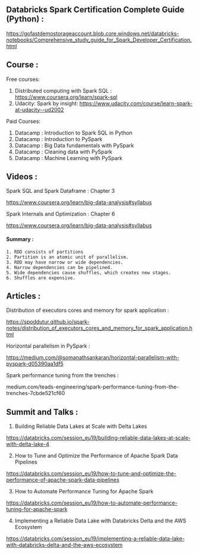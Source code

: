 ## Databricks Spark Certification Complete Guide (Python) :

https://gofastdemostorageaccount.blob.core.windows.net/databricks-notebooks/Comprehensive_study_guide_for_Spark_Developer_Certification.html

## Course :

Free courses:

1. Distributed computing with Spark SQL : https://www.coursera.org/learn/spark-sql
2. Udacity: Spark by insight: https://www.udacity.com/course/learn-spark-at-udacity--ud2002

Paid Courses:

1. Datacamp : Introduction to Spark SQL in Python
2. Datacamp : Introduction to PySpark
3. Datacamp : Big Data fundamentals with PySpark
4. Datacamp : Cleaning data with PySpark
5. Datacamp : Machine Learning with PySpark


## Videos :

Spark SQL and Spark Dataframe : Chapter 3

https://www.coursera.org/learn/big-data-analysis#syllabus 

Spark Internals and Optimization : Chapter 6

https://www.coursera.org/learn/big-data-analysis#syllabus 

#### Summary :

`1. RDD consists of partitions` </br>
`2. Partition is an atomic unit of parallelism.`</br>
`3. RDD may have narrow or wide dependencies.` </br>
`4. Narrow dependencies can be pipelined.`</br>
`5. Wide dependencies cause shuffles, which creates new stages.`</br>
`6. Shuffles are expensive.`

## Articles :

Distribution of executors cores and memory for spark application :

https://spoddutur.github.io/spark-notes/distribution_of_executors_cores_and_memory_for_spark_application.html

Horizontal parallelism in PySpark :

https://medium.com/@somanathsankaran/horizontal-parallelism-with-pyspark-d05390aa1df5

Spark performance tuning from the trenches :

medium.com/teads-engineering/spark-performance-tuning-from-the-trenches-7cbde521cf60

## Summit and Talks :

1. Building Reliable Data Lakes at Scale with Delta Lakes

 https://databricks.com/session_eu19/building-reliable-data-lakes-at-scale-with-delta-lake-4
 
2. How to Tune and Optimize the Performance of Apache Spark Data Pipelines

 https://databricks.com/session_eu19/how-to-tune-and-optimize-the-performance-of-apache-spark-data-pipelines

3. How to Automate Performance Tuning for Apache Spark

 https://databricks.com/session_eu19/how-to-automate-performance-tuning-for-apache-spark

4. Implementing a Reliable Data Lake with Databricks Delta and the AWS Ecosystem

 https://databricks.com/session_eu19/implementing-a-reliable-data-lake-with-databricks-delta-and-the-aws-ecosystem


